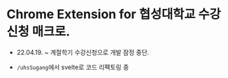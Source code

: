 # Chrome Extension for 협성대학교 수강신청 매크로.

- 22.04.19. ~ 계절학기 수강신청으로 개발 잠정 중단.

- `/uhsSugang`에서 svelte로 코드 리팩토링 중

